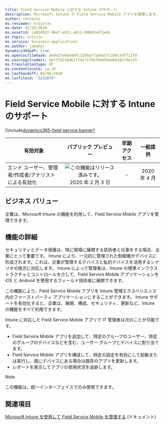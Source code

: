 ```yaml
---
title: Field Service Mobile に対する Intune のサポート
description: Microsoft Intune で Field Service Mobile アプリを管理します。
author: relnotes
ms.reviewer: krbjoran
ms.date: 02/24/2020
ms.assetid: ca0bd932-96ef-e911-a812-000d3a4f1ebb
ms.topic: article
ms.service: business-applications
ms.author: jobaker
dynamics365pdf: true
ms.openlocfilehash: de9e3fa60e9dfc1169affab8a57c298c54f711f0
ms.sourcegitcommit: bb7ffd21bd61f24e7174b76465b9a6630c7decb5
ms.translationtype: HT
ms.contentlocale: ja-JP
ms.lasthandoff: 04/06/2020
ms.locfileid: "3232079"
---
```

# <a name="intune-support-for-field-service-mobile"></a>Field Service Mobile に対する Intune のサポート
[!include[dynamics365-field-service banner](../includes/dynamics365-field-service.md)]

| 有効対象    |  パブリック プレビュー | 早期アクセス | 一般提供 | 
| ---------- | :----------: |:----------: |:----------: |
|エンド ユーザー、管理者/作成者/アナリストによる有効化|![この機能はリリース済みです。](/dynamics365-release-plan/media/green-checkmark.png "この機能はリリース済みです。") 2020 年 2 月 3 日|-| 2020 年 4 月|


## <a name="business-value"></a>ビジネス バリュー
<!-- bv start -->
企業は、Microsoft Intune の機能を利用して、Field Service Mobile アプリを管理できます。
<!-- bv end -->



## <a name="feature-details"></a>機能の詳細
<!--feature detail start -->
セキュリティとデータ保護は、特に現場に展開する技術者と仕事をする場合、企業にとって重要です。 Intune により、一元的に管理された制御層がデバイスに形成されます。これは、企業が管理するデバイスと私的デバイスを活用するシナリオの両方に対応します。 Intune によって管理者は、Intune の標準インフラストラクチャとコントロールを介して、Field Service Mobile アプリケーションを iOS と Android を使用するフィールド技術者に展開できます。   

この機能により、Field Service Mobile アプリを Intune 管理エクスペリエンス内のファーストパーティ アプリケーションにすることができます。 Intune サポートを有効化すると、企業は、展開、構成、セキュリティ、更新など、Intune の機能をすべて利用できます。    

Intune に対応した Field Service Mobile アプリで IT 管理者は次のことが可能です。 

- Field Service Mobile アプリを追加して、特定のグループのユーザー、特定のグループのデバイスなどを含む、ユーザー グループとデバイスに割り当てます。 
- Field Service Mobile アプリを構成して、特定の設定を有効にして起動または実行し、既にデバイスにある場合は既存のアプリを更新します。 
- レポートを表示してアプリの使用状況を追跡します。
<!--feature detail end -->


> [!NOTE]
> この機能は、統一インターフェイスでのみ使用できます。







## <a name="see-also"></a>関連項目


<!--docs start-->
[Microsoft Intune を使用して Field Service Mobile を管理する](https://docs.microsoft.com/dynamics365/field-service/field-service-mobile-intune) (ドキュメント)
<!--docs end-->

